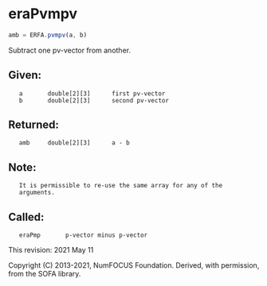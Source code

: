 # eraPvmpv

```js
amb = ERFA.pvmpv(a, b)
```

Subtract one pv-vector from another.

## Given:
```
   a       double[2][3]      first pv-vector
   b       double[2][3]      second pv-vector
```

## Returned:
```
   amb     double[2][3]      a - b
```

## Note:
```
   It is permissible to re-use the same array for any of the
   arguments.
```

## Called:
```
   eraPmp       p-vector minus p-vector
```

This revision:  2021 May 11

Copyright (C) 2013-2021, NumFOCUS Foundation.
Derived, with permission, from the SOFA library.
